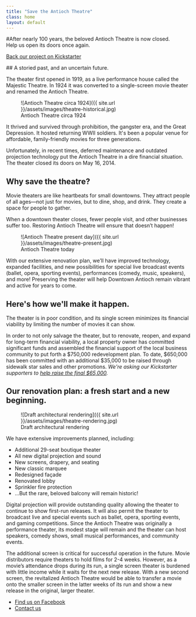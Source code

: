 ```yaml
---
title: "Save the Antioch Theatre"
class: home
layout: default
---
```

<section>
#After nearly 100 years, the beloved Antioch Theatre is now closed.<br>Help us open its doors once again.

<a href="https://www.kickstarter.com/projects/608543555/493992288?token=12c9ea62" class="cta-button">Back our project on Kickstarter</a>
</section>

<!-- The theater is an unassuming gem in downtown Antioch—losing it would be devastating for our community. Together we can renovate, expand, and reopen for a prosperous future. -->

<section>
## A storied past, and an uncertain future.

The theater first opened in 1919, as a live performance house called the Majestic Theatre. In 1924 it was converted to a single-screen movie theater and renamed the Antioch Theatre.

<figure class="column-image">
  ![Antioch Theatre circa 1924]({{ site.url }}/assets/images/theatre-historical.jpg)
  <figcaption>
    Antioch Theatre circa 1924
  </figcaption>
</figure>

It thrived and survived through prohibition, the gangster era, and the Great Depression. It hosted returning WWII soldiers. It's been a popular venue for affordable, family-friendly movies for three generations.

Unfortunately, in recent times, deferred maintenance and outdated projection
technology put the Antioch Theatre in a dire financial situation. The theater closed its doors on May 16, 2014.

## Why save the theatre?

Movie theaters are like heartbeats for small downtowns. They attract people of all ages—not just for movies, but to dine, shop, and drink. They create a space for people to gather.

When a downtown theater closes, fewer people visit, and other businesses suffer too. Restoring Antioch Theatre will ensure that doesn’t happen!

<figure class="column-image right">
  ![Antioch Theatre present day]({{ site.url }}/assets/images/theatre-present.jpg)
  <figcaption>
    Antioch Theatre today
  </figcaption>
</figure>

With our extensive renovation plan, we’ll have improved technology, expanded facilities, and new possibilities for special live broadcast events (ballet, opera, sporting events), performances (comedy, music, speakers), and more!
Preserving the theater will help Downtown Antioch remain vibrant and active for years to come.

## Here's how we'll make it happen.

The theater is in poor condition, and its single screen minimizes its financial viability by limiting the number of movies it can show. 

In order to not only salvage the theater, but to renovate, reopen, and expand for long-term financial viability, a local property owner has committed significant funds and assembled the financial support of the local business community to put forth a $750,000 redevelopment plan. To date, $650,000 has been committed with an additional $35,000 to be raised through sidewalk star sales and other promotions. *We're asking our Kickstarter supporters to <a href="https://www.kickstarter.com/projects/608543555/493992288?token=12c9ea62">help raise the final $65,000</a>.*

## Our renovation plan: a fresh start and a new beginning.

<figure class="column-image big">
  ![Draft architectural rendering]({{ site.url }}/assets/images/theatre-rendering.jpg)
  <figcaption>
    Draft architectural rendering
  </figcaption>
</figure>

We have extensive improvements planned, including:

* Additional 29-seat boutique theater
* All new digital projection and sound
* New screens, drapery, and seating
* New classic marquee
* Redesigned façade
* Renovated lobby
* Sprinkler fire protection
* ...But the rare, beloved balcony will remain historic!

Digital projection will provide outstanding quality allowing the theater to continue to show first-run releases.  It will also permit the theater to broadcast live and special events such as ballet, opera, sporting events, and gaming competitions.  Since the Antioch Theatre was originally a performance theater, its modest stage will remain and the theater can host speakers, comedy shows, small musical performances, and community events.

The additional screen is critical for successful operation in the future.  Movie distributors require theaters to hold films for 2-4 weeks.  However, as a movie’s attendance drops during its run, a single screen theater is burdened with little income while it waits for the next new release.  With a new second screen, the revitalized Antioch Theatre would be able to transfer a movie onto the smaller screen in the latter weeks of its run and show a new release in the original, larger theater.
</section>

<ul class="links">
  <li><a href="http://facebook.com/AntiochTheatre">Find us on Facebook</a></li>
  <li><a href="#">Contact us</a></li>
</ul>

